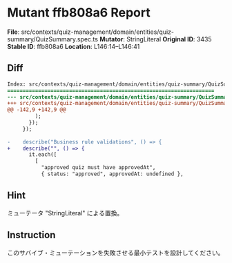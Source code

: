 # Mutant ffb808a6 Report

**File**: src/contexts/quiz-management/domain/entities/quiz-summary/QuizSummary.spec.ts
**Mutator**: StringLiteral
**Original ID**: 3435
**Stable ID**: ffb808a6
**Location**: L146:14–L146:41

## Diff

```diff
Index: src/contexts/quiz-management/domain/entities/quiz-summary/QuizSummary.spec.ts
===================================================================
--- src/contexts/quiz-management/domain/entities/quiz-summary/QuizSummary.spec.ts	original
+++ src/contexts/quiz-management/domain/entities/quiz-summary/QuizSummary.spec.ts	mutated #3435
@@ -142,9 +142,9 @@
         );
       });
     });
 
-    describe("Business rule validations", () => {
+    describe("", () => {
       it.each([
         [
           "approved quiz must have approvedAt",
           { status: "approved", approvedAt: undefined },
```

## Hint

ミューテータ "StringLiteral" による置換。

## Instruction

このサバイブ・ミューテーションを失敗させる最小テストを設計してください。
